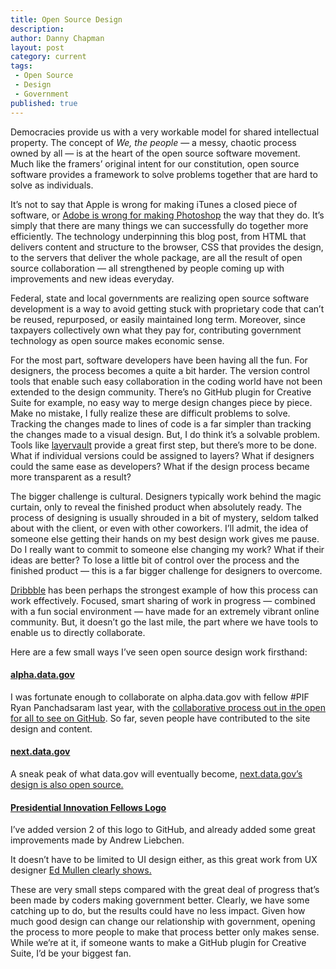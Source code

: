```yaml
---
title: Open Source Design
description:
author: Danny Chapman
layout: post
category: current
tags:
 - Open Source
 - Design
 - Government
published: true
---
```


Democracies provide us with a very workable model for shared intellectual property. The concept of *We, the people* — a messy, chaotic process owned by all — is at the heart of the open source software movement. Much like the framers’ original intent for our constitution, open source software provides a framework to solve problems together that are hard to solve as individuals. 

It’s not to say that Apple is wrong for making iTunes a closed piece of software, or [Adobe is wrong for making Photoshop](http://www.ted.com/talks/clay_shirky_how_the_internet_will_one_day_transform_government.html) the way that they do. 
It’s simply that there are many things we can successfully do together more efficiently. The technology underpinning this blog post, from HTML that delivers content and structure to the browser, CSS that provides the design, to the servers that deliver the whole package, are all the result of open source collaboration — all strengthened by people coming up with improvements and new ideas everyday. 

Federal, state and local governments are realizing open source software development is a way to avoid getting stuck with proprietary code that can’t be reused, repurposed, or easily maintained long term. Moreover, since taxpayers collectively own what they pay for, contributing government technology as open source makes economic sense. 

<!--break-->

For the most part, software developers have been having all the fun. For designers, the process becomes a quite a bit harder. The version control tools that enable such easy collaboration in the coding world have not been extended to the design community. There’s no GitHub plugin for Creative Suite for example, no easy way to merge design changes piece by piece. Make no mistake, I fully realize these are difficult problems to solve. Tracking the changes made to lines of code is a far simpler than tracking the changes made to a visual design. But, I do think it’s a solvable problem. Tools like [layervault](http://layervault.com) provide a great first step, but there’s more to be done. What if individual versions could be assigned to layers? What if designers could the same ease as developers? What if the design process became more transparent as a result?

The bigger challenge is cultural. Designers typically work behind the magic curtain, only to reveal the finished product when absolutely ready. The process of designing is usually shrouded in a bit of mystery, seldom talked about with the client, or even with other coworkers. I’ll admit, the idea of someone else getting their hands on my best design work gives me pause. Do I really want to commit to someone else changing my work? What if their ideas are better? To lose a little bit of control over the process and the finished product — this is a far bigger challenge for designers to overcome.

[Dribbble](http://dribbble.com) has been perhaps the strongest example of how this process can work effectively. Focused, smart sharing of work in progress — combined with a fun social environment — have made for an extremely vibrant online community. But, it doesn’t go the last mile, the part where we have tools to enable us to directly collaborate. 

Here are a few small ways I’ve seen open source design work firsthand:

#### [alpha.data.gov](http://alpha.data.gov)
I was fortunate enough to collaborate on alpha.data.gov with fellow #PIF Ryan Panchadsaram last year, with the [collaborative process out in the open for all to see on GitHub](https://github.com/presidential-innovation-fellows/alpha-data-dot-gov/commits/master ). So far, seven people have contributed to the site design and content. 

#### [next.data.gov](http://next.data.gov)
A sneak peak of what data.gov will eventually become, [next.data.gov’s design is also open source.](https://github.com/GSA/datagov-design/https://github.com/GSA/datagov-design/)

#### [Presidential Innovation Fellows Logo](https://github.com/presidential-innovation-fellows/PIF-logo-v2)

I’ve added version 2 of this logo to GitHub, and already added some great improvements made by Andrew Liebchen. 

It doesn’t have to be limited to UI design either, as this great work from UX designer [Ed Mullen clearly shows.](https://github.com/GSA/datagov-design/issues/36)

These are very small steps compared with the great deal of progress that’s been made by coders making government better. Clearly, we have some catching up to do, but the results could have no less impact. Given how much good design can change our relationship with government, opening the process to more people to make that process better only makes sense. While we’re at it, if someone wants to make a GitHub plugin for Creative Suite, I’d be your biggest fan. 
